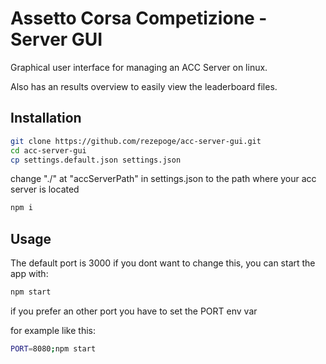 # Assetto Corsa Competizione - Server GUI

Graphical user interface for managing an ACC Server on linux.

Also has an results overview to easily view the leaderboard files. 

## Installation

```bash
git clone https://github.com/rezepoge/acc-server-gui.git
cd acc-server-gui
cp settings.default.json settings.json
```
  
 change "./" at "accServerPath" in settings.json to the path where your acc server is located
 
```bash
npm i
```

## Usage

The default port is 3000 if you dont want to change this, you can start the app with:

```bash
npm start
```

if you prefer an other port you have to set the PORT env var

for example like this:
```bash
PORT=8080;npm start
```
